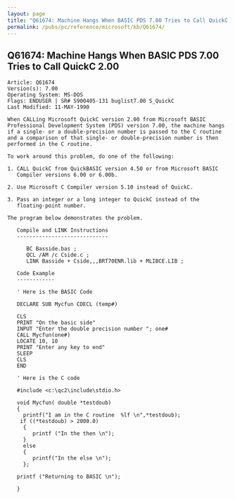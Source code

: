 ```yaml
---
layout: page
title: "Q61674: Machine Hangs When BASIC PDS 7.00 Tries to Call QuickC 2.00"
permalink: /pubs/pc/reference/microsoft/kb/Q61674/
---
```


## Q61674: Machine Hangs When BASIC PDS 7.00 Tries to Call QuickC 2.00

	Article: Q61674
	Version(s): 7.00
	Operating System: MS-DOS
	Flags: ENDUSER | SR# S900405-131 buglist7.00 S_QuickC
	Last Modified: 11-MAY-1990
	
	When CALLing Microsoft QuickC version 2.00 from Microsoft BASIC
	Professional Development System (PDS) version 7.00, the machine hangs
	if a single- or a double-precision number is passed to the C routine
	and a comparison of that single- or double-precision number is then
	performed in the C routine.
	
	To work around this problem, do one of the following:
	
	1. CALL QuickC from QuickBASIC version 4.50 or from Microsoft BASIC
	   Compiler versions 6.00 or 6.00b.
	
	2. Use Microsoft C Compiler version 5.10 instead of QuickC.
	
	3. Pass an integer or a long integer to QuickC instead of the
	   floating-point number.
	
	The program below demonstrates the problem.
	
	   Compile and LINK Instructions
	   -----------------------------
	
	      BC Basside.bas ;
	      QCL /AM /c Cside.c ;
	      LINK Basside + Cside,,,BRT70ENR.lib + MLIBCE.LIB ;
	
	   Code Example
	   ------------
	
	   ' Here is the BASIC Code
	
	   DECLARE SUB Mycfun CDECL (temp#)
	
	   CLS
	   PRINT "On the basic side"
	   INPUT "Enter the double precision number "; one#
	   CALL Mycfun(one#)
	   LOCATE 10, 10
	   PRINT "Enter any key to end"
	   SLEEP
	   CLS
	   END
	
	   ' Here is the C code
	
	   #include <c:\qc2\include\stdio.h>
	
	   void Mycfun( double *testdoub)
	   {
	     printf("I am in the C routine  %lf \n",*testdoub);
	    if ((*testdoub) > 2000.0)
	     {
	        printf ("In the then \n");
	     }
	     else
	     {
	        printf("In the else \n");
	     };
	
	   printf ("Returning to BASIC \n");
	
	   }

